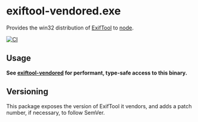 # exiftool-vendored.exe

Provides the win32 distribution of [ExifTool](http://www.sno.phy.queensu.ca/~phil/exiftool/) to [node](https://nodejs.org/en/).

[![CI](https://github.com/photostructure/exiftool-vendored.exe/workflows/Node.js%20CI/badge.svg?branch=master)](https://github.com/photostructure/exiftool-vendored.exe/actions?query=workflow%3A%22Node.js+CI%22)


## Usage

**See
[exiftool-vendored](https://github.com/photostructure/exiftool-vendored.js) for
performant, type-safe access to this binary.**

## Versioning

This package exposes the version of ExifTool it vendors, and adds a patch number, if necessary, to follow SemVer.